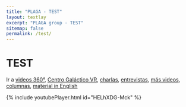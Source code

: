 ```yaml
---
title: "PLAGA - TEST"
layout: textlay
excerpt: "PLAGA group - TEST"
sitemap: false
permalink: /test/
---
```


# TEST

  <div id="homeid" class="col-sm-8">


Ir a [videos 360°](#videos-360), [Centro Galáctico VR](#centro-galáctico-vr), [charlas](#charlas), [entrevistas](#entrevistas), [más videos](#más-videos), [columnas](#columnas), [material in English](/plaga/outreach)



{% include youtubePlayer.html id="HELhXDG-Mck" %}


  </div>	   